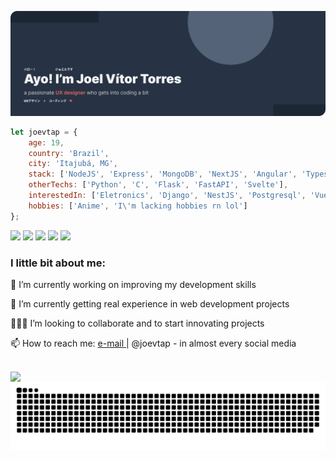 ![banner](./gitbanner.png)

```javascript
let joevtap = {
    age: 19,
    country: 'Brazil',
    city: 'Itajubá, MG',
    stack: ['NodeJS', 'Express', 'MongoDB', 'NextJS', 'Angular', 'Typescript'],
    otherTechs: ['Python', 'C', 'Flask', 'FastAPI', 'Svelte'],
    interestedIn: ['Eletronics', 'Django', 'NestJS', 'Postgresql', 'Vue', 'C++', 'Rust', 'Flutter', 'Kotlin'],
    hobbies: ['Anime', 'I\'m lacking hobbies rn lol']
};
```

<a href = "mailto: joelvitortorres@gmail.com"><img src="https://img.shields.io/badge/-Gmail-%23EA4335?style=for-the-badge&logo=gmail&logoColor=white"></a>
<a href="https://www.linkedin.com/in/joevtap/" target="_blank"><img src="https://img.shields.io/badge/-LinkedIn-%230077B5?style=for-the-badge&logo=linkedin&logoColor=white"></a>
<a href="https://codepen.io/joevtap" target="_blank"><img src="https://img.shields.io/badge/-Codepen-%23333?style=for-the-badge&logo=codepen&logoColor=white"></a>
<a href="https://twitter.com/joevtap" target="_blank"><img src="https://img.shields.io/badge/-Twitter-%231DA1F2?style=for-the-badge&logo=twitter&logoColor=white"></a>
<a href="https://instagram.com/joevtap" target="_blank"><img src="https://img.shields.io/badge/-Instagram-%23E4405F?style=for-the-badge&logo=instagram&logoColor=white"></a>

<h3>I little bit about me:</h3>

<p align="left">
    🔭 I’m currently working on improving my development skills
</p>
<p align="left">
    🌱 I’m currently getting real experience in web development projects
</p>
<p align="left">
    🙋🏻‍♂️ I’m looking to collaborate and to start innovating projects
</p>
<p align="left">
    📫 How to reach me: <a href = "mailto: joelvitortorres@gmail.com"> e-mail </a> | @joevtap - in almost every social media
</p>
<br/>
    <img align="left" src="https://github-readme-stats.vercel.app/api?username=joevtap&show_icons=true&t&theme=react"/>

![Snake animation](https://github.com/joevtap/joevtap/blob/output/github-contribution-grid-snake.svg)
